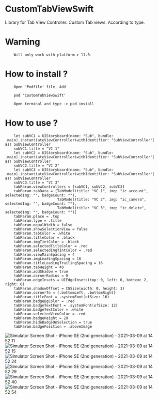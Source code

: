 # CustomTabViewSwift

Library for Tab View Controller. Custom Tab views. According to type.

# Warning

        Will only work with platform > 11.0.

# How to install ?

        Open 'Podfile' file, Add 

        pod 'CustomTabViewSwift'
        
        Open terminal and type -> pod install
        
# How to use ?

        let subVC1 = UIStoryboard(name: "Sub", bundle: .main).instantiateViewController(withIdentifier: "SubViewController") as! SubViewController
        subVC1.title = "VC 1"
        let subVC2 = UIStoryboard(name: "Sub", bundle: .main).instantiateViewController(withIdentifier: "SubViewController") as! SubViewController
        subVC2.title = "VC 2"
        let subVC3 = UIStoryboard(name: "Sub", bundle: .main).instantiateViewController(withIdentifier: "SubViewController") as! SubViewController
        subVC3.title = "VC 3"
        tabParam.viewControllers = [subVC1, subVC2, subVC3]
        tabParam.tabData = [TabModel(title: "VC 1", img: "ic_account", selectedImg: "", badgeCount: ""),
                            TabModel(title: "VC 2", img: "ic_camera", selectedImg: "", badgeCount: ""),
                            TabModel(title: "VC 3", img: "ic_delete", selectedImg: "", badgeCount: "")]
        tabParam.place = .top
        tabParam.type = .title
        tabParam.equalWidth = false
        tabParam.showSelectionView = false
        tabParam.tabColor = .white
        tabParam.titleColor = .black
        tabParam.imgTintColor = .black
        tabParam.selectedTitleColor = .red
        tabParam.selectedImgTintColor = .red
        tabParam.viewMainSpacing = 4
        tabParam.imgLeadingSpacing = 16
        tabParam.titleLeadingTrailingSpacing = 16
        tabParam.tabHeight = 40
        tabParam.addShadow = true
        tabParam.cornerRadius = 0
        tabParam.edgeInsets = UIEdgeInsets(top: 0, left: 0, bottom: 2, right: 0)
        tabParam.shadowOffset = CGSize(width: 0, height: 1)
        tabParam.cornerTo = [.bottomLeft, .bottomRight]
        tabParam.titleFont = .systemFont(ofSize: 16)
        tabParam.badgeBgColor = .red
        tabParam.badgeTextFont = .systemFont(ofSize: 12)
        tabParam.badgeTextColor = .white
        tabParam.selectedViewColor = .red
        tabParam.badgeHeight = 20
        tabParam.hideBadgeOnSelection = true
        tabParam.badgePosition = .aboveImage
        
![Simulator Screen Shot - iPhone SE (2nd generation) - 2021-03-09 at 14 52 11](https://user-images.githubusercontent.com/68367137/110448452-3a5e6e80-80e7-11eb-96db-7a064f771568.png)
![Simulator Screen Shot - iPhone SE (2nd generation) - 2021-03-09 at 14 52 15](https://user-images.githubusercontent.com/68367137/110448461-3b8f9b80-80e7-11eb-9a19-4d16ca656a9a.png)
![Simulator Screen Shot - iPhone SE (2nd generation) - 2021-03-09 at 14 52 24](https://user-images.githubusercontent.com/68367137/110448463-3c283200-80e7-11eb-88bd-54a2ef108880.png)
![Simulator Screen Shot - iPhone SE (2nd generation) - 2021-03-09 at 14 52 29](https://user-images.githubusercontent.com/68367137/110448464-3cc0c880-80e7-11eb-8652-d77b5ecb4351.png)
![Simulator Screen Shot - iPhone SE (2nd generation) - 2021-03-09 at 14 52 40](https://user-images.githubusercontent.com/68367137/110448467-3d595f00-80e7-11eb-98d1-c84c34782b45.png)
![Simulator Screen Shot - iPhone SE (2nd generation) - 2021-03-09 at 14 52 54](https://user-images.githubusercontent.com/68367137/110448469-3df1f580-80e7-11eb-8875-ec593d9eb559.png)

